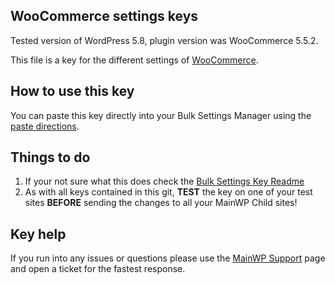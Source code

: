 ## WooCommerce settings keys

Tested version of WordPress 5.8, plugin version was WooCommerce 5.5.2.

This file is a key for the different settings of [WooCommerce](https://wordpress.org/plugins/woocommerce/). 

## How to use this key

You can paste this key directly into your Bulk Settings Manager using the [paste directions](https://mainwp.com/help/docs/bulk-settings-manager-extension/create-a-single-key/import-a-bulk-settings-manager-key/). 


## Things to do

1. If your not sure what this does check the [Bulk Settings Key Readme](https://github.com/mainwp/Bulk-Setting-Manager-Keys/blob/master/README.md)
2. As with all keys contained in this git, **TEST** the key on one of your test sites **BEFORE** sending the changes to all your MainWP Child sites!

## Key help

If you run into any issues or questions please use the [MainWP Support](https://mainwp.com/support/) page and open a ticket for the fastest response.
